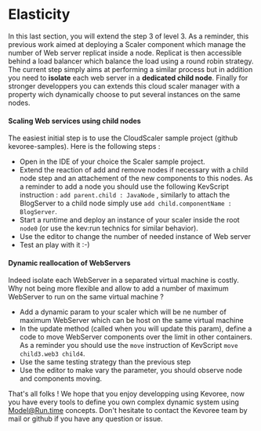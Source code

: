 # Elasticity

In this last section, you will extend the step 3 of level 3. As a reminder, this previous work aimed at deploying a Scaler component which manage the number of Web server replicat inside a node. Replicat is then accessible behind a load balancer which balance the load using a round robin strategy. The current step simply aims at performing a similar process but in addition you need to **isolate** each web server in a **dedicated child node**. Finally for stronger developpers you can extends this cloud scaler manager with a property wich dynamically choose to put several instances on the same nodes.

#### Scaling Web services using child nodes

The easiest initial step is to use the CloudScaler sample project (github kevoree-samples).
Here is the following steps :

* Open in the IDE of your choice the Scaler sample project.
* Extend the reaction of add and remove nodes if necessary with a child node step and an attachement of the new components to this nodes. As a reminder to add a node you should use the following KevScript instruction : `add parent.child : JavaNode` , similarly to attach the  BlogServer to a child node simply use `add child.componentName : BlogServer`.
* Start a runtime and deploy an instance of your scaler inside the root `node0` (or use the kev:run technics for similar behavior).
* Use the editor to change the number of needed instance of Web server
* Test an play with it :-)

#### Dynamic reallocation of WebServers

Indeed isolate each WebServer in a separated virtual machine is costly. Why not being more flexible and allow to add a number of maximum WebServer to run on the same virtual machine ?

* Add a dynamic param to your scaler which will be ne number of maximum WebServer which can be host on the same virtual machine
* In the update method (called when you will update this param), define a code to move WebServer components over the limit in other containers. As a reminder you should use the `move` instruction of KevScript `move child3.web3 child4`.
* Use the same testing strategy than the previous step
* Use the editor to make vary the parameter, you should observe node and components moving.

That's all folks ! We hope that you enjoy developping using Kevoree, now you have every tools to define you own complex dynamic system using Model@Run.time concepts. Don't hesitate to contact the Kevoree team by mail or github if you have any question or issue.
